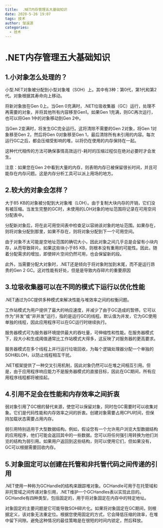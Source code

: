 ```yaml
---
title:  .NET内存管理五大基础知识
date: 2020-5-26 19:07
tags: 技术
author: 邹溪源
categories:
  - 技术
---
```

# .NET内存管理五大基础知识

## 1.小对象怎么处理的？

小型.NET对象被分配到小型对象堆（SOH）上。其中有3种：第0代，第1代和第2代。对象根据其寿命向上移动。

将新对象放在Gen 0上。当Gen 0充满时，.NET垃圾收集器（GC）运行，处理不再需要的对象，并将其他所有内容移至Gen1。如果Gen 1充满，则GC再次运行，也可以将Gen 1中的对象移动到Gen 2中。

当Gen 2变满时，将发生GC完全运行。这将清除不需要的Gen 2对象，将Gen 1对象移至Gen 2，然后将Gen 0对象移至Gen 1，最后清除所有未引用的内容。每次运行GC之后，都会压缩受影响的堆，以将仍在使用的内存保持在一起。

这种代代相传的方法可确保事情高效运行-耗时的压缩过程仅在绝对必要时才会发生。

注意：如果您在Gen 2中看到大量的内存，则表明内存已被保留很长时间，并且可能存在内存问题。这是内存分析工具可以派上用场的地方。

## 2.较大的对象会怎样？

大于85 KB的对象被分配到大对象堆（LOH）。由于复制大块内存的开销，它们没有被压缩。当发生完整的GC时，未使用的LOH对象的地址范围将记录在可用空间分配表中。

分配新对象后，将在此可用空间表中检查足以容纳该对象的地址范围。如果存在，则将对象分配到那里，如果不存在，则将对象分配到下一个可用空间。

由于对象不太可能是空地址范围的确切大小，因此对象之间几乎总是会留有小块内存，从而导致碎片。如果这些块小于85 KB，则根本没有重用的可能性。因此，随着分配需求的增加，即使碎片空间仍然可用，也会保留新的段。

此外，当需要分配大对象时，.NET还是倾向于将对象附加到末尾，而不是运行昂贵的Gen 2 GC。这对性能有好处，但是是导致内存碎片的重要原因

## 3.垃圾收集器可以在不同的模式下运行以优化性能

.NET通过为GC提供多种模式来解决性能与堆效率之间的权衡问题。

工作站模式为用户提供了最大的响应速度，并减少了由于GC造成的暂停。它可以作为“并发”或“非并发”运行，指的是运行GC的线程。默认值为并发，它为GC使用单独的线程，因此应用程序可以在GC运行时继续执行。

服务器模式可为服务器环境提供最大的吞吐量，可伸缩性和性能。在服务器模式下，段大小和生成阈值通常比工作站模式大得多，这反映了对服务器的更高要求。

服务器模式在多个线程上并行运行垃圾回收，为每个逻辑处理器分配一个单独的SOH和LOH，以防止线程相互干扰。

.NET框架提供了一种交叉引用机制，因此对象仍然可以在堆之间相互引用。但是，由于应用程序响应能力不是服务器模式的直接目标，因此在GC期间，所有应用程序线程都将被挂起。

## 4.引用不足会在性能和内存效率之间折衷

弱对象引用了GC根的替代来源，使您可以保留对象，同时在GC需要时可以收集对象。它们是代码性能和内存效率之间的折衷。创建对象需要占用CPU时间，但保持加载状态需要占用内存。

弱引用特别适用于大型数据结构。例如，假设您有一个允许用户浏览大型数据结构的应用程序，他们可能会返回其中的一些数据。您可以将任何强引用转换为他们浏览的结构为弱引用。如果用户返回到这些结构，则可以使用它们，但如果没有，GC可以根据需要回收内存。

## 5.对象固定可以创建在托管和非托管代码之间传递的引用

.NET使用一种称为GCHandle的结构来跟踪堆对象。GCHandle可用于在托管域和非托管域之间传递对象引用，.NET维护一个GCHandles表以实现此目的。GCHandle有四种类型，包括固定的，用于将对象固定在内存中的特定地址。

对象固定的主要问题是它可能导致SOH碎片化。如果将对象固定在GC期间，则根据定义，该对象无法重定位。根据您使用固定的方式，它会降低压缩的效率，在堆中留下间隙。避免这种情况的最佳策略是在很短的时间内锁定，然后释放。
